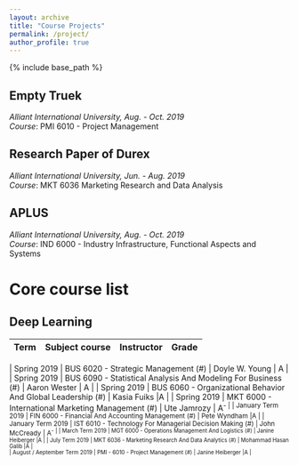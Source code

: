 ```yaml
---
layout: archive
title: "Course Projects"
permalink: /project/
author_profile: true
---
```


{% include base_path %}

## Empty Truek

*Alliant International University, Aug. - Oct. 2019*  
*Course*: PMI 6010 - Project Management 



## Research Paper of Durex

*Alliant International University, Jun. - Aug. 2019*  
*Course*: MKT 6036 Marketing Research and Data Analysis


## APLUS

*Alliant International University, Aug. - Oct. 2019*  
*Course*: IND 6000 - Industry Infrastructure, Functional Aspects and Systems

Core course list
======

## Deep Learning

| Term | Subject course | Instructor | Grade |
| :----: | :----: | :----: | :----: |

| Spring 2019 | BUS 6020 - Strategic Management (#) | Doyle W. Young | A |
| Spring 2019 | BUS 6090 - Statistical Analysis And Modeling For Business  (#) | Aaron Wester | A |
| Spring 2019 | BUS 6060 - Organizational Behavior And Global Leadership (#) | Kasia Fuiks |A |
| Spring 2019 | MKT 6000 - International Marketing Management (#) | Ute Jamrozy | A<sup>- |
| January Term 2019 | FIN 6000 - Financial And Accounting Management (#) | Pete Wyndham   |A |
| January Term 2019 | IST 6010 - Technology For Managerial Decision Making (#) | John McCready   | A<sup>- |
| March Term 2019 | MGT 6000 - Operations Management And Logistics (#) | Janine Heiberger   |A |
|  July Term 2019 | MKT 6036 - Marketing Research And Data Analytics (#) | Mohammad Hasan Galib   |A |  
|  August / Aeptember Term 2019 | PMI - 6010 - Project Management (#) |  Janine Heiberger  |A |  
